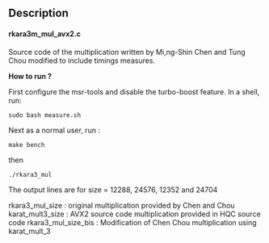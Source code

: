 ## Description


#### rkara3m_mul_avx2.c
Source code of the multiplication written by Mi,ng-Shin Chen and Tung Chou modified to include timings measures.


**How to run ?**

First configure the msr-tools and disable the turbo-boost feature. In a shell, run:
```console
sudo bash measure.sh
```

Next as a normal user, run :

```console
make bench
```
then
```console
./rkara3_mul
```
The output lines are  for size = 12288, 24576, 12352 and 24704

rkara3_mul_size : original multiplication provided by Chen and Chou
karat_mult3_size : AVX2 source code multiplication provided in HQC source code
rkara3_mul_size_bis : Modification of Chen Chou multiplication using karat_mult_3 
